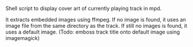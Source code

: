 
Shell script to display cover art of currently playing track in mpd.

It extracts embedded images using ffmpeg.  If no image is found, it uses an image file from the same directory as the track.  If still no images is found, it uses a default image. (Todo: emboss track title onto default image using imagemagick)
